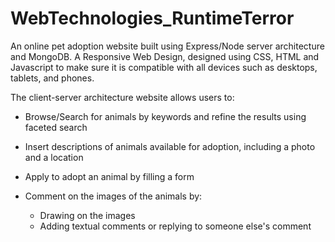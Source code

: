 # WebTechnologies_RuntimeTerror

An online pet adoption website built using Express/Node server architecture and MongoDB. A Responsive Web Design, designed using CSS, HTML and Javascript to make sure it is compatible with all devices such as desktops, tablets, and phones.

The client-server architecture website allows users to:

- Browse/Search for animals by keywords and refine the results using faceted search

- Insert descriptions of animals available for adoption, including a photo and a location

- Apply to adopt an animal by filling a form

- Comment on the images of the animals by: 
  - Drawing on the images
  - Adding textual comments or replying to someone else's comment
